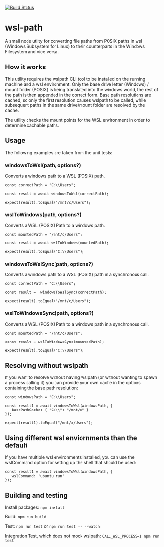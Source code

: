 [![Build Status](https://travis-ci.org/mojadev/wsl-path.svg?branch=master)](https://travis-ci.org/mojadev/wsl-path)

# wsl-path

A small node utlity for converting file paths from POSIX paths in wsl (Windows Subsystem for Linux) to their counterparts in the Windows Filesystem and vice versa.

## How it works

This utility requires the wslpath CLI tool to be installed on the running machine and a wsl environment. Only the base drive letter (Windows) / mount folder (POSIX) is being translated into the windows world, the rest of the path is then appended in the correct form. Base path resolutions are cached, so only the first resolution causes wslpath to be called, while subsequent paths in the same drive/mount folder are resolved by the cache.

The utility checks the mount points for the WSL environment in order to determine cachable paths.

## Usage

The following examples are taken from the unit tests:

### windowsToWsl(path, options?)

Converts a windows path to a WSL (POSIX) path.

```
const correctPath = "C:\\Users";

const result = await windowsToWsl(correctPath);

expect(result).toEqual("/mnt/c/Users");
```

### wslToWindows(path, options?)
Converts a WSL (POSIX) Path to a windows path.

```
const mountedPath = "/mnt/c/Users";

const result = await wslToWindows(mountedPath);

expect(result).toEqual("C:\\Users");
```

### windowsToWslSync(path, options?)

Converts a windows path to a WSL (POSIX) path in a synchronous call.

```
const correctPath = "C:\\Users";

const result =  windowsToWslSync(correctPath);

expect(result).toEqual("/mnt/c/Users");
```

### wslToWindowsSync(path, options?)
Converts a WSL (POSIX) Path to a windows path in a synchronous call.

```
const mountedPath = "/mnt/c/Users";

const result = wslToWindowsSync(mountedPath);

expect(result).toEqual("C:\\Users");
```

## Resolving without wslpath

If you want to resolve without having wslpath (or without wanting to spawn a process calling it) you can provide your own cache in the options containing the base path resolution:

```
const windowsPath = "C:\\Users";

const result1 = await windowsToWsl(windowsPath, {
   basePathCache: { "C:\\": "/mnt/x" }
});

expect(result1).toEqual("/mnt/x/Users");
```

## Using different wsl enviornments than the default

If you have multiple wsl environments installed, you can use the wslCommand option for setting up the shell that should be used:

```
const result1 = await windowsToWsl(windowsPath, {
   wslCommand: 'ubuntu run'
});
```


## Building and testing

Install packages:
`npm install`

Build:
`npm run build`

Test:
`npm run test` or `npm run test -- --watch`

Integration Test, which does not mock wslpath:
`CALL_WSL_PROCESS=1 npm run test`

